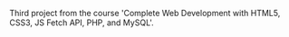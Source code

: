 Third project from the course 'Complete Web Development with HTML5, CSS3, JS Fetch API, PHP, and MySQL'.
